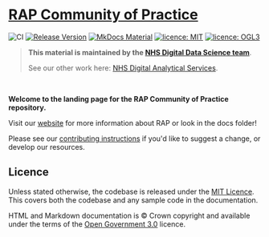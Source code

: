 # [RAP Community of Practice](https://NHSDigital.github.io/rap-community-of-practice/)
![CI](https://github.com/NHSDigital/rap-community-of-practice/actions/workflows/main.yml/badge.svg "CI badge indicating passing or failing status")
[![Release Version](https://img.shields.io/github/v/release/nhsdigital/rap-community-of-practice "Release version")](https://github.com/NHSDigital/rap-community-of-practice/releases)
[![MkDocs Material](https://img.shields.io/badge/style-MkDocs%20Material-darkblue "Markdown Style: MkDocs")](https://squidfunk.github.io/mkdocs-material/reference/)
[![licence: MIT](https://img.shields.io/badge/Licence-MIT-yellow.svg)](https://opensource.org/licenses/MIT "MIT License")
[![licence: OGL3](https://img.shields.io/badge/Licence-OGL3-darkgrey "licence: Open Government Licence 3")](https://www.nationalarchives.gov.uk/doc/open-government-licence/version/3/)


> **This material is maintained by the [NHS Digital Data Science team](mailto:datascience@nhs.net)**.
>
> See our other work here: [NHS Digital Analytical Services](https://github.com/NHSDigital/data-analytics-services).

<br>

**Welcome to the landing page for the RAP Community of Practice repository.**

Visit our [website](https://NHSDigital.github.io/rap-community-of-practice/) for more information about RAP or look in the docs folder!

Please see our [contributing instructions][1] if you'd like to suggest a change, or develop our resources.

## Licence

Unless stated otherwise, the codebase is released under the [MIT Licence][2]. This covers both the codebase and any sample code in the documentation.

HTML and Markdown documentation is © Crown copyright and available under the terms of the [Open Government 3.0](https://www.nationalarchives.gov.uk/doc/open-government-licence/version/3/) licence.

[1]: ./CONTRIBUTE.md
[2]: ./LICENCE
